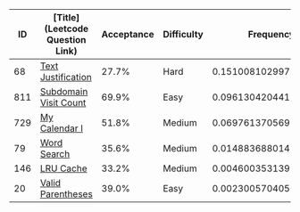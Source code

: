 |ID|[Title](Leetcode Question Link)|Acceptance|Difficulty|Frequency|
|----|-----|----|---|---|
|68|[Text Justification]( https://leetcode.com/problems/text-justification)|27.7%|Hard|0.15100810299709522|
|811|[Subdomain Visit Count]( https://leetcode.com/problems/subdomain-visit-count)|69.9%|Easy|0.09613042044188254|
|729|[My Calendar I]( https://leetcode.com/problems/my-calendar-i)|51.8%|Medium|0.06976137056995267|
|79|[Word Search]( https://leetcode.com/problems/word-search)|35.6%|Medium|0.014883688014740005|
|146|[LRU Cache]( https://leetcode.com/problems/lru-cache)|33.2%|Medium|0.004600353139061353|
|20|[Valid Parentheses]( https://leetcode.com/problems/valid-parentheses)|39.0%|Easy|0.0023005704055949323|
